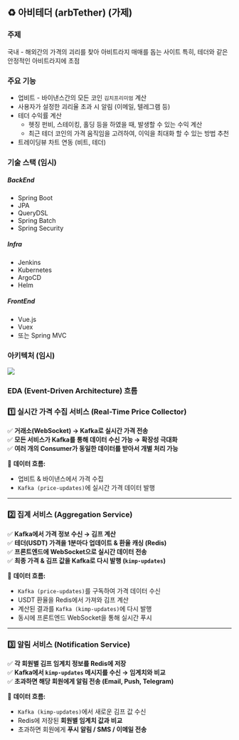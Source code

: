 ## ♻️ 아비테더 (arbTether) (가제)
### 주제
국내 - 해외간의 가격의 괴리를 찾아 아비트라지 매매를 돕는 사이트
특히, 테더와 같은 안정적인 아비트라지에 초점
### 주요 기능
- 업비트 - 바이낸스간의 모든 코인 `김치프리미엄` 계산
- 사용자가 설정한 괴리율 초과 시 알림 (이메일, 텔레그램 등)
- 테더 수익률 계산
    - 헷징 펀비, 스테이킹, 홀딩 등을 하였을 때, 발생할 수 있는 수익 계산
    - 최근 테더 코인의 가격 움직임을 고려하여, 이익을 최대화 할 수 있는 방법 추천
- 트레이딩뷰 차트 연동 (비트, 테더)

### 기술 스택 (임시)
##### BackEnd
- Spring Boot
- JPA
- QueryDSL
- Spring Batch
- Spring Security
##### Infra
- Jenkins
- Kubernetes
- ArgoCD
- Helm
##### FrontEnd
- Vue.js
- Vuex
- 또는 Spring MVC

### 아키텍처 (임시)
![](https://i.imgur.com/FTC6ebg.png)

### EDA (Event-Driven Architecture) 흐름

### **1️⃣ 실시간 가격 수집 서비스 (Real-Time Price Collector)**

✅ **거래소(WebSocket) → Kafka로 실시간 가격 전송**  
✅ **모든 서비스가 Kafka를 통해 데이터 수신 가능 → 확장성 극대화**  
✅ **여러 개의 Consumer가 동일한 데이터를 받아서 개별 처리 가능**

📌 **데이터 흐름:**
- 업비트 & 바이낸스에서 가격 수집
- `Kafka (price-updates)`에 실시간 가격 데이터 발행

---

### **2️⃣ 집계 서비스 (Aggregation Service)**

✅ **Kafka에서 가격 정보 수신 → 김프 계산**  
✅ **테더(USDT) 가격을 1분마다 업데이트 & 환율 캐싱 (Redis)**  
✅ **프론트엔드에 WebSocket으로 실시간 데이터 전송**  
✅ **최종 가격 & 김프 값을 Kafka로 다시 발행 (`kimp-updates`)**

📌 **데이터 흐름:**

- `Kafka (price-updates)`를 구독하여 가격 데이터 수신
- USDT 환율을 Redis에서 가져와 김프 계산
- 계산된 결과를 `Kafka (kimp-updates)`에 다시 발행
- 동시에 프론트엔드 WebSocket을 통해 실시간 푸시

---

### **3️⃣ 알림 서비스 (Notification Service)**

✅ **각 회원별 김프 임계치 정보를 Redis에 저장**  
✅ **Kafka에서 `kimp-updates` 메시지를 수신 → 임계치와 비교**  
✅ **초과하면 해당 회원에게 알림 전송 (Email, Push, Telegram)**

📌 **데이터 흐름:**

- `Kafka (kimp-updates)`에서 새로운 김프 값 수신
- Redis에 저장된 **회원별 임계치 값과 비교**
- 초과하면 회원에게 **푸시 알림 / SMS / 이메일 전송**